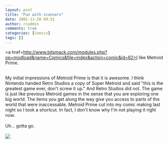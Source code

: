 ```yaml
---
layout: post
title: "Fun with scanners"
date: 2002-11-20 09:51
author: rcadmin
comments: true
categories: [Comics]
tags: []
---
```

<a href=http://www.bitsmack.com/modules.php?op=modload&name=Comics&file=index&action=comic&id=82>I like Metroid Prime.</a>
<br />

<br />
My initial impressions of Metroid Prime is that it is awesome. I think Nintendo handed Retro Studios a copy of Super Metroid and said "this is the greatest game ever, don't screw it up." And Retro Studios did not. The game is just like previous Metroid games in the sense that you are exploring one big world. The items you get along the way give you access to parts of the world that were inaccessable. Metroid Prime cut into my comic making last night so I took a shortcut. In fact, I don't know why I'm not playing it right now.
<br />

<br />
Uh... gotta go.<Br><br><!--more--><img src='/wp/wp-content/comics/20021120.gif' alt'' />
